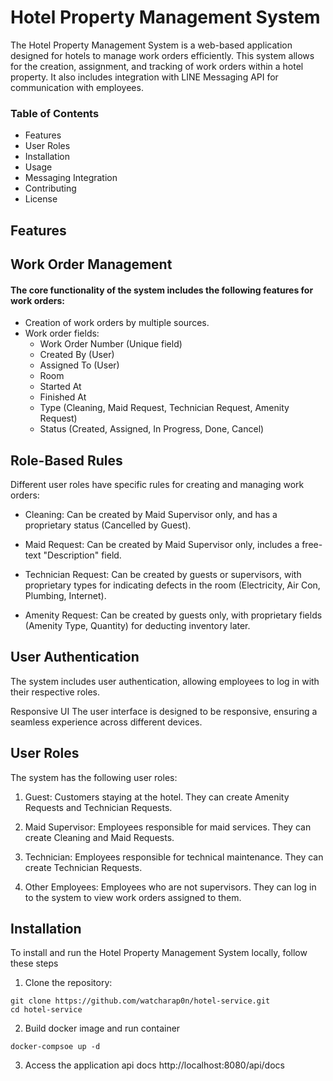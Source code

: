 # Hotel Property Management System

The Hotel Property Management System is a web-based application designed for hotels to manage work orders efficiently. This system allows for the creation, assignment, and tracking of work orders within a hotel property. It also includes integration with LINE Messaging API for communication with employees.

### Table of Contents

- Features
- User Roles
- Installation
- Usage
- Messaging Integration
- Contributing
- License


## Features
## Work Order Management
#### The core functionality of the system includes the following features for work orders:

- Creation of work orders by multiple sources.
- Work order fields:
  - Work Order Number (Unique field)
  - Created By (User)
  - Assigned To (User)
  - Room
  - Started At
  - Finished At
  - Type (Cleaning, Maid Request, Technician Request, Amenity Request)
  - Status (Created, Assigned, In Progress, Done, Cancel)

## Role-Based Rules
Different user roles have specific rules for creating and managing work orders:

- Cleaning: Can be created by Maid Supervisor only, and has a proprietary status (Cancelled by Guest).

- Maid Request: Can be created by Maid Supervisor only, includes a free-text "Description" field.

- Technician Request: Can be created by guests or supervisors, with proprietary types for indicating defects in the room (Electricity, Air Con, Plumbing, Internet).

- Amenity Request: Can be created by guests only, with proprietary fields (Amenity Type, Quantity) for deducting inventory later.

## User Authentication
The system includes user authentication, allowing employees to log in with their respective roles.

Responsive UI
The user interface is designed to be responsive, ensuring a seamless experience across different devices.

## User Roles
The system has the following user roles:

1. Guest: Customers staying at the hotel. They can create Amenity Requests and Technician Requests.

2. Maid Supervisor: Employees responsible for maid services. They can create Cleaning and Maid Requests.

3. Technician: Employees responsible for technical maintenance. They can create Technician Requests.

4. Other Employees: Employees who are not supervisors. They can log in to the system to view work orders assigned to them.

## Installation
To install and run the Hotel Property Management System locally, follow these steps

   1. Clone the repository:

    git clone https://github.com/watcharap0n/hotel-service.git
    cd hotel-service


  2. Build docker image and run container

    docker-compsoe up -d


  3. Access the application api docs http://localhost:8080/api/docs

